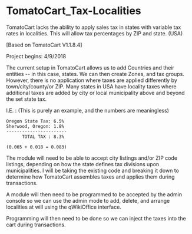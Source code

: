 # TomatoCart_Tax-Localities
TomatoCart lacks the ability to apply sales tax in states with variable tax rates in localities. This will allow tax percentages by ZIP and state. (USA)

[Based on TomatoCart V1.1.8.4]

Project begins: 4/9/2018

The current setup in TomatoCart allows us to add Countries and their entities -- in this case, states. We can then create Zones, and tax groups. However, there is no application where taxes are applied differently by town/city/county/or ZIP. Many states in USA have locality taxes where additional taxes are added by city or local municipality above and beyond the set state tax.

I.E. : (This is purely an example, and the numbers are meaningless)

    Oregon State Tax: 6.5%
    Sherwood, Oregon: 1.8%
    -----------------------
          TOTAL TAX : 8.3%
          
    (0.065 + 0.018 = 0.083)
   
   
The module will need to be able to accept city listings and/or ZIP code listings, depending on how the state defines tax divisions upon municipalities. I will be taking the existing code and breaking it down to determine how TomatoCart assembles taxes and applies them during transactions.

A module will then need to be programmed to be accepted by the admin console so we can use the admin mode to add, delete, and arrange localities at will using the qWikiOffice interface.

Programming will then need to be done so we can inject the taxes into the cart during transactions.
